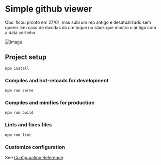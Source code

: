 # Simple github viewer

Obs: ficou pronto em 27/01, mas subi um rep antigo e desatualizado sem querer. Em caso de duvidas da um toque no slack que mostro o antigo com a data certinho

![image](https://user-images.githubusercontent.com/103211332/220658087-cab54446-12ab-47d2-9c1e-77c26d1a8d6e.png)

## Project setup
```
npm install
```

### Compiles and hot-reloads for development
```
npm run serve
```

### Compiles and minifies for production
```
npm run build
```

### Lints and fixes files
```
npm run lint
```

### Customize configuration
See [Configuration Reference](https://cli.vuejs.org/config/).
